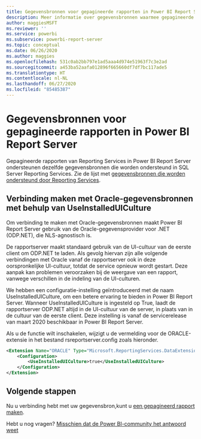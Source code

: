 ```yaml
---
title: Gegevensbronnen voor gepagineerde rapporten in Power BI Report Server
description: Meer informatie over gegevensbronnen waarmee gepagineerde rapporten (.rdl) in Power BI Report Server verbinding kunnen maken.
author: maggiesMSFT
ms.reviewer: ''
ms.service: powerbi
ms.subservice: powerbi-report-server
ms.topic: conceptual
ms.date: 06/26/2020
ms.author: maggies
ms.openlocfilehash: 531c0ab2bb797e1ad5aaa4d974e51963f7c3e2ad
ms.sourcegitcommit: a453ba52aafa012896f665660df7df7bc117ade5
ms.translationtype: HT
ms.contentlocale: nl-NL
ms.lasthandoff: 06/27/2020
ms.locfileid: "85485387"
---
```

# <a name="paginated-report-data-sources--in-power-bi-report-server"></a>Gegevensbronnen voor gepagineerde rapporten in Power BI Report Server
Gepagineerde rapporten van Reporting Services in Power BI Report Server ondersteunen dezelfde gegevensbronnen die worden ondersteund in SQL Server Reporting Services. Zie de lijst met [gegevensbronnen die worden ondersteund door Reporting Services](https://docs.microsoft.com/sql/reporting-services/report-data/data-sources-supported-by-reporting-services-ssrs).

## <a name="connect-to-oracle-data-sources-with-useinstalleduiculture"></a>Verbinding maken met Oracle-gegevensbronnen met behulp van UseInstalledUICulture

Om verbinding te maken met Oracle-gegevensbronnen maakt Power BI Report Server gebruik van de Oracle-gegevensprovider voor .NET (ODP.NET), die NLS-agnostisch is.

De rapportserver maakt standaard gebruik van de UI-cultuur van de eerste client om ODP.NET te laden.  Als gevolg hiervan zijn alle volgende verbindingen met Oracle vanaf de rapportserver ook in deze oorspronkelijke UI-cultuur, totdat de service opnieuw wordt gestart.  Deze aanpak kan problemen veroorzaken bij de weergave van een rapport, vanwege verschillen in de indeling van de UI-culturen.

We hebben een configuratie-instelling geïntroduceerd met de naam UseInstalledUICulture, om een betere ervaring te bieden in Power BI Report Server. Wanneer UseInstalledUICulture is ingesteld op True, laadt de rapportserver ODP.NET altijd in de UI-cultuur van de server, in plaats van in de cultuur van de eerste client.
Deze instelling is vanaf de servicerelease van maart 2020 beschikbaar in Power BI Report Server.

Als u de functie wilt inschakelen, wijzigt u de vermelding voor de ORACLE-extensie in het bestand rsreportserver.config zoals hieronder.
```xml
<Extension Name="ORACLE" Type="Microsoft.ReportingServices.DataExtensions.OracleClientConnectionWrapper,Microsoft.ReportingServices.DataExtensions">
    <Configuration>
        <UseInstalledUICulture>true</UseInstalledUICulture>
    </Configuration>
</Extension>
```

## <a name="next-steps"></a>Volgende stappen
Nu u verbinding hebt met uw gegevensbron,kunt u [een gepagineerd rapport maken](quickstart-create-paginated-report.md).  


Hebt u nog vragen? [Misschien dat de Power BI-community het antwoord weet](https://community.powerbi.com/)
